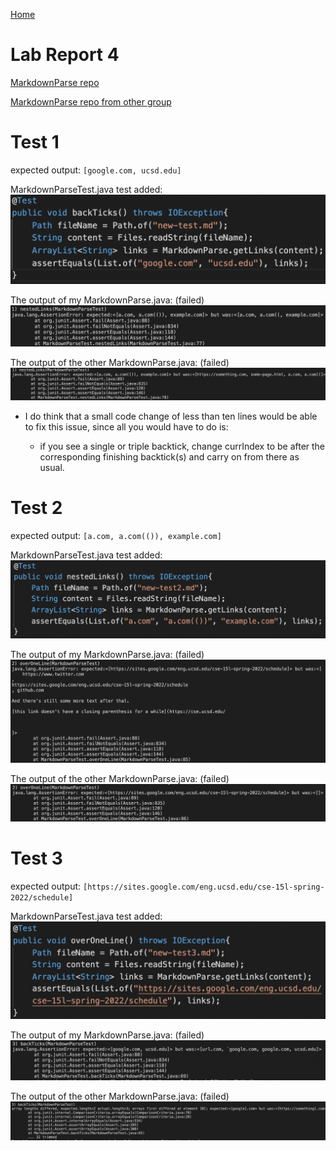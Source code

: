 [Home](../index.md)

# Lab Report 4


[MarkdownParse repo](https://github.com/ravishende/markdown-parser)

[MarkdownParse repo from other group](https://github.com/UDXS/markdown-parser)


# Test 1

expected output: `[google.com, ucsd.edu]`

MarkdownParseTest.java test added:
![Image](test1.png)


The output of my MarkdownParse.java: (failed)
![Image](my-test1.png)


The output of the other MarkdownParse.java: (failed)
![Image](other-test1.png)


* I do think that a small code change of less than ten lines would be able to fix this issue, since all you would have to do is:

     * if you see a single or triple backtick, change currIndex to be after the corresponding finishing backtick(s) and carry on from there as usual.

# Test 2

expected output: `[a.com, a.com(()), example.com]`

MarkdownParseTest.java test added:
![Image](test2.png)


The output of my MarkdownParse.java: (failed)
![Image](my-test2.png)


The output of the other MarkdownParse.java: (failed)
![Image](other-test2.png)


# Test 3

expected output: `[https://sites.google.com/eng.ucsd.edu/cse-15l-spring-2022/schedule]`

MarkdownParseTest.java test added:
![Image](test3.png)


The output of my MarkdownParse.java: (failed)
![Image](my-test3.png)


The output of the other MarkdownParse.java: (failed)
![Image](other-test3.png)
